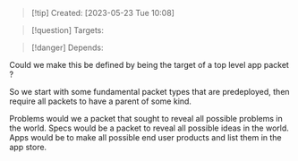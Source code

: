 
>[!tip] Created: [2023-05-23 Tue 10:08]

>[!question] Targets: 

>[!danger] Depends: 

Could we make this be defined by being the target of a top level app packet ?

So we start with some fundamental packet types that are predeployed, then require all packets to have a parent of some kind.

Problems would we a packet that sought to reveal all possible problems in the world.
Specs would be a packet to reveal all possible ideas in the world.
Apps would be to make all possible end user products and list them in the app store.